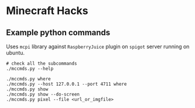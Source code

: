 # Minecraft Hacks


## Example python commands

Uses `mcpi` library against `RaspberryJuice` plugin on `spigot` server running on ubuntu. 

```
# check all the subcommands
./mccmds.py --help

./mccmds.py where
./mccmds.py --host 127.0.0.1 --port 4711 where
./mccmds.py show
./mccmds.py show --do-screen
./mccmds.py pixel --file <url_or_imgfile>
```
